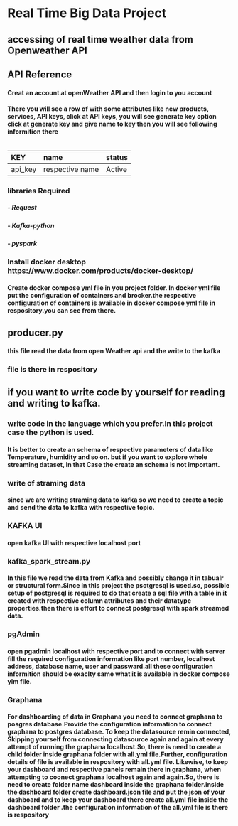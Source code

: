 
# Real Time Big Data Project

## accessing of real time weather data from Openweather API

## API Reference

#### Creat an account at openWeather API and then login to you account 
#### There you will see a row of with some attributes like new products, services, API keys, click at API keys, you will see generate key option click at generate key and give name to key then you will see following informition there

```http   
```
| KEY | name      | status               |
| :-------- | :------- | :------------------------- |
| api_key | respective name | Active |

### libraries Required 
 ##### - Request 
 ##### - Kafka-python
 ##### - pyspark  

### Install docker desktop https://www.docker.com/products/docker-desktop/

#### Create docker compose yml file in you project folder. In docker yml file put the configuration of containers and brocker.the respective configuration of containers is available in docker compose yml file in respository.you can see from there.

## producer.py 
#### this file  read the data from open Weather api and the write to the kafka 
### file is there in respository
## if you want to write code by yourself  for reading and writing to kafka.
### write code in the language which you prefer.In this project case the python is used. 
#### It is better to create an schema of respective parameters of data like Temperature, humidity and so on. but if you want to explore whole streaming dataset, In that Case the create an schema is not important.

### write of straming data 
#### since we are writing straming data to kafka so we need to create a topic and send the data to kafka with respective topic.
### KAFKA UI  
#### open kafka  UI with respective localhost port 
### kafka_spark_stream.py 
#### In  this file we read the data from Kafka and possibly change it in tabualr or structural form.Since in this project the psotgresql is used.so, possible setup of postgresql is required to do that create a sql file with a table in it created with respective column attributes and their datatype properties.then there is effort to connect postgresql with spark streamed data. 

###  pgAdmin 
#### open pgadmin localhost with respective port and to connect with server fill the required configuration information like port number, localhost address, database name, user and passward.all these configuration informition should be exaclty same what it is available in docker compose ylm file.
### Graphana 
#### For dashboarding of data in Graphana you need to connect graphana to posgres database.Provide the configuration information to connect graphana to postgres database. To keep the datasource remin connected, Skipping  yourself from connecting datasource again and again at every attempt of running the graphana localhost.So, there is need to create a child folder inside graphana folder  with all.yml file.Further, configuration details of file is available in respository with all.yml file. Likewise, to keep your dashboard and respective panels remain there in graphana, when attempting to coonect graphana localhost again and again.So, there is need to create folder name dashboard inside the graphana folder.inside the dashboard folder create dashboard.json file and put the json of your dashboard and to keep your dashboard there create all.yml file inside the dashboard folder .the configuration information of the all.yml file is there is respository  


